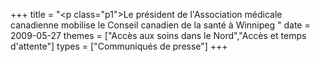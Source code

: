 +++
title = "<p class=\"p1\">Le président de l'Association médicale canadienne mobilise le Conseil canadien de la santé à Winnipeg "
date = 2009-05-27
themes = ["Accès aux soins dans le Nord","Accès et temps d'attente"]
types = ["Communiqués de presse"]
+++
